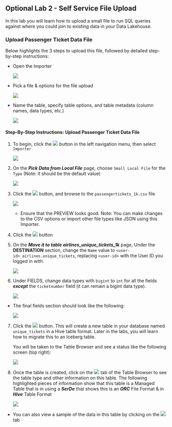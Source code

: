 ## Optional Lab 2 - Self Service File Upload

In this lab you will learn how to upload a small file to run SQL queries against where you could join to existing data in your Data Lakehouse.

### Upload Passenger Ticket Data File

Below highlights the 3 steps to upload this file, followed by detailed step-by-step instructions:
    
- Open the Importer

  ![](images/29.png)

- Pick a file & options for the file upload

  ![](images/30.png)

- Name the table, specify table options, and table metadata (column names, data types, etc.)

  ![](images/31.png)

#### Step-By-Step Instructions: Upload Passenger Ticket Data File

1. To begin, click the ![](images/146.png) button in the left navigation menu, then select `Importer`

    ![](images/148.png)

2. On the ***Pick Data from Local File*** page, choose `Small Local File` for the `Type` (Note: it should be the default value)

    ![](images/148.png)

3. Click the ![](images/149.png) button, and browse to the `passengertickets_1k.csv` file

    ![](images/30.png)

    - Ensure that the PREVIEW looks good. Note: You can make changes to the CSV options or import other file types like JSON using this Importer. 

4. Click the ![](images/151.png) button

5. On the ***Move it to table airlines_unique_tickets_1k*** page, Under the **DESTINATION** section, change the `Name` value to `<user-id>_airlines.unique_tickets`, replacing `<user-id>` with the User ID you logged in with.

    ![](images/31.png)

6. Under FIELDS, change data types with `bigint` to `int` for all the fields ***except*** the `ticketnumber` field (it can remain a bigint data type).

    ![](images/153.png)

  - The final fields section should look like the following:

    ![](images/154.png)

7. Click the ![](images/155.png) button. This will create a new table in your database named `unique_tickets` in a Hive table format. Later in the labs, you will learn how to migrate this to an Iceberg table. 

    You will be taken to the Table Browser and see a status like the following screen (top right):

    ![](images/156.png)

8. Once the table is created, click on the ![](images/157.png) tab of the Table Browser to see the table type and other information on this table. The following highlighted pieces of information show that this table is a Managed Table that is in using a ***SerDe*** that shows this is an ***ORC*** File Format & in ***Hive*** Table Format

    ![](images/158.png)

- You can also view a sample of the data in this table by clicking on the ![](images/Sample_Tab.png) tab